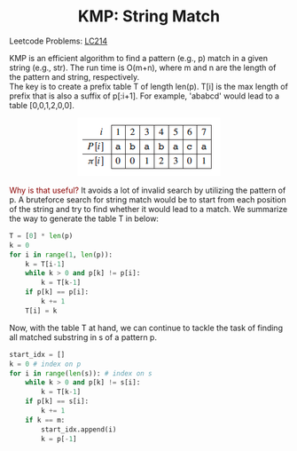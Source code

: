 # <center>KMP: String Match</center>
Leetcode Problems: [LC214](https://leetcode.com/problems/shortest-palindrome/)

KMP is an efficient algorithm to find a pattern (e.g., p) match in a given string (e.g., str). The run time is O(m+n), where m and n are the length of the pattern and string, respectively.  
The key is to create a prefix table T of length len(p). T[i] is the max length of prefix that is also a suffix of p[:i+1]. For example, 'ababcd' would lead to a table [0,0,1,2,0,0].  
<p align='center'>
 <img src="../fig/kmp.png" >
</p>
 
<font color='darkred'>Why is that useful?</font> It avoids a lot of invalid search by utilizing the pattern of p. A bruteforce search for string match would be to start from each position of the string and try to find whether it would lead to a match. We summarize the way to generate the table T in below:
```python
T = [0] * len(p)
k = 0
for i in range(1, len(p)):
    k = T[i-1]
    while k > 0 and p[k] != p[i]:
        k = T[k-1]
    if p[k] == p[i]:
        k += 1
    T[i] = k
```
Now, with the table T at hand, we can continue to tackle the task of finding all matched substring in s of a pattern p.
```python
start_idx = []
k = 0 # index on p
for i in range(len(s)): # index on s
    while k > 0 and p[k] != s[i]:
        k = T[k-1]
    if p[k] == s[i]:
        k += 1
    if k == m:
        start_idx.append(i)
        k = p[-1]
```

